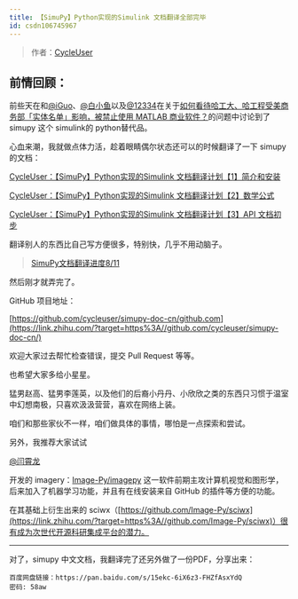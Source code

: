 ```yaml
---
title: 【SimuPy】Python实现的Simulink 文档翻译全部完毕
id: csdn106745967
---
```


> 作者：[CycleUser](https://zhuanlan.zhihu.com/p/148149284)

## 前情回顾：

前些天在和[@iGuo](https://www.zhihu.com/people/7be7dd0db8c5f693551b4d83487d0b87)、[@白小鱼](https://www.zhihu.com/people/d55e47e9d2bcd03a441ee6d9c544519e)以及[@12334](https://www.zhihu.com/people/ad255e3b53c1362360f2507730f1f696)在关于[如何看待哈工大、哈工程受美商务部「实体名单」影响，被禁止使用 MATLAB 商业软件？](https://www.zhihu.com/question/400551624/answer/1276111081#comment-966685592?notificationId=1254530848093298688)的问题中讨论到了 simupy 这个 simulink的 python替代品。

心血来潮，我就做点体力活，趁着眼睛偶尔状态还可以的时候翻译了一下 simupy 的文档：

[CycleUser：【SimuPy】Python实现的Simulink 文档翻译计划【1】简介和安装](https://zhuanlan.zhihu.com/p/147666803)

[CycleUser：【SimuPy】Python实现的Simulink 文档翻译计划【2】数学公式](https://zhuanlan.zhihu.com/p/147718511)

[CycleUser：【SimuPy】Python实现的Simulink 文档翻译计划【3】API 文档初步](https://zhuanlan.zhihu.com/p/147778026)

翻译别人的东西比自己写方便很多，特别快，几乎不用动脑子。

[](https://www.zhihu.com/zvideo/1255255206356185088)

> [SimuPy文档翻译进度8/11](https://www.zhihu.com/zvideo/1255255206356185088)

然后刚才就弄完了。

GitHub 项目地址：

[https://github.com/cycleuser/simupy-doc-cn/​github.com](https://link.zhihu.com/?target=https%3A//github.com/cycleuser/simupy-doc-cn/)

欢迎大家过去帮忙检查错误，提交 Pull Request 等等。

也希望大家多给小星星。

猛男赵高、猛男李莲英，以及他们的后裔小丹丹、小欣欣之类的东西只习惯于温室中幻想南极，只喜欢汲汲营营，喜欢在网络上装。

咱们和那些家伙不一样，咱们做具体的事情，哪怕是一点探索和尝试。

另外，我推荐大家试试

[@闫霄龙](https://www.zhihu.com/people/13641afc4e26a40369da7ca4dc0290e9)

开发的 imagery：[Image-Py/imagepy](https://link.zhihu.com/?target=https%3A//github.com/Image-Py/imagepy) 这一软件前期主攻计算机视觉和图形学，后来加入了机器学习功能，并且有在线安装来自 GitHub 的插件等方便的功能。

在其基础上衍生出来的 sciwx（[https://github.com/Image-Py/sciwx](https://link.zhihu.com/?target=https%3A//github.com/Image-Py/sciwx)）很有成为次世代开源科研集成平台的潜力。

* * *

对了，simupy 中文文档，我翻译完了还另外做了一份PDF，分享出来：

```
百度网盘链接：https://pan.baidu.com/s/15ekc-6iX6z3-FHZfAsxYdQ 
密码: 58aw 
```